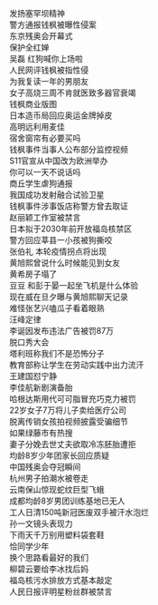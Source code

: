 发扬塞罕坝精神  
警方通报钱枫被曝性侵案  
东京残奥会开幕式  
保护全红婵  
吴磊 红狗喊你上场啦  
人民网评钱枫被指性侵  
为我复读一年的男朋友  
女子高烧三周不肯就医致多器官衰竭  
钱枫商业版图  
日本造币局回应奥运金牌掉皮  
高明远利用麦佳  
宿舍窗帘有必要买吗  
钱枫事件当事人公布部分监控视频  
S11官宣从中国改为欧洲举办  
你可以一天不说话吗  
商丘学生虐狗通报  
我国成功发射融合试验卫星  
钱枫事件涉事饭店称警方曾去取证  
赵丽颖工作室被禁言  
日本拟于2030年前开放福岛核禁区  
警方回应莘县一小孩被狗撕咬  
张伯礼 本轮疫情拐点将出现  
黄旭熙曾说什么时候能见到女友  
黄希房子塌了  
豆豆 和彭于晏一起坐飞机是什么体验  
现在威在旦夕曝与黄旭熙聊天记录  
难怪张艺兴嗑瓜子看着眼熟  
汪峰定律  
李诞因发布违法广告被罚87万  
脱口秀大会  
塔利班称我们不是恐怖分子  
教育部称让学生在劳动实践中出力流汗  
王建国怼宁静  
李佳航新剧演备胎  
哈根达斯用代可可脂冒充巧克力被罚  
22岁女子7万将儿子卖给医疗公司  
脱离传销女孩拍视频披露受骗细节  
如果绿藤市有热搜  
妻子分娩去世丈夫欲取冷冻胚胎遭拒  
均龄8岁少年团家长回应质疑  
中国残奥会夺冠瞬间  
杭州男子拍潮水被卷走  
云南保山惊现蛇纹巨型飞蛾  
成都均龄8岁男团训练基地已无人  
工人日清150吨新冠医废双手被汗水泡烂  
孙一文镜头表现力  
下雨天千万别用塑料袋套鞋  
恰同学少年  
换个思路看最好的我们  
柳碧云要给李冰找后妈  
福岛核污水排放方式基本敲定  
人民日报评明星粉丝群被禁言  
